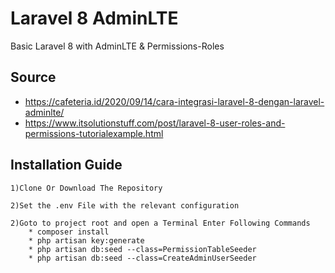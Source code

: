 # Laravel 8 AdminLTE
Basic Laravel 8 with AdminLTE & Permissions-Roles

## Source
* https://cafeteria.id/2020/09/14/cara-integrasi-laravel-8-dengan-laravel-adminlte/
* https://www.itsolutionstuff.com/post/laravel-8-user-roles-and-permissions-tutorialexample.html

## Installation Guide
    1)Clone Or Download The Repository

    2)Set the .env File with the relevant configuration

    2)Goto to project root and open a Terminal Enter Following Commands 
        * composer install
        * php artisan key:generate
        * php artisan db:seed --class=PermissionTableSeeder
        * php artisan db:seed --class=CreateAdminUserSeeder
        
